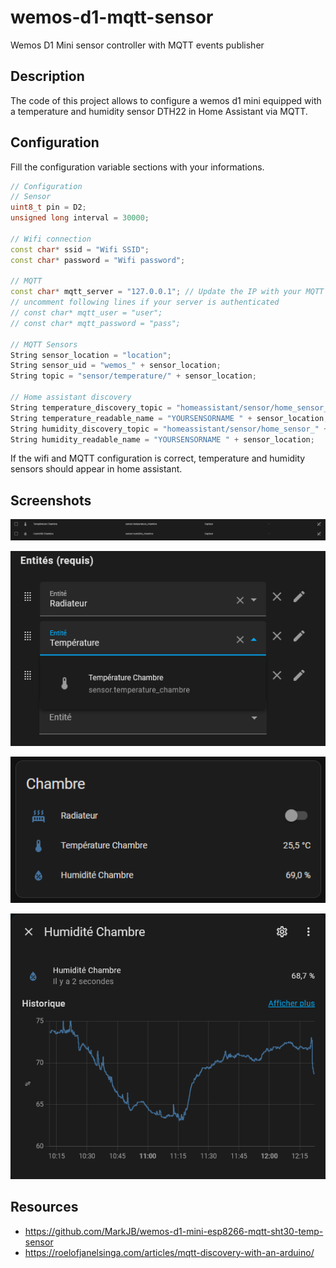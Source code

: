 # wemos-d1-mqtt-sensor
Wemos D1 Mini sensor controller with MQTT events publisher

## Description

The code of this project allows to configure a wemos d1 mini equipped with a temperature and humidity sensor DTH22 in Home Assistant via MQTT.

## Configuration

Fill the configuration variable sections with your informations.

```cpp
// Configuration
// Sensor
uint8_t pin = D2;
unsigned long interval = 30000;

// Wifi connection
const char* ssid = "Wifi SSID";
const char* password = "Wifi password";

// MQTT
const char* mqtt_server = "127.0.0.1"; // Update the IP with your MQTT server
// uncomment following lines if your server is authenticated
// const char* mqtt_user = "user";
// const char* mqtt_password = "pass";

// MQTT Sensors
String sensor_location = "location";
String sensor_uid = "wemos_" + sensor_location;
String topic = "sensor/temperature/" + sensor_location;

// Home assistant discovery
String temperature_discovery_topic = "homeassistant/sensor/home_sensor_" + sensor_location + "/temperature/config";
String temperature_readable_name = "YOURSENSORNAME " + sensor_location;
String humidity_discovery_topic = "homeassistant/sensor/home_sensor_" + sensor_location + "/humidity/config";
String humidity_readable_name = "YOURSENSORNAME " + sensor_location;
```

If the wifi and MQTT configuration is correct, temperature and humidity sensors should appear in home assistant.

## Screenshots

![sensors](assets/sensors.png)

![add](assets/add.png)

![home](assets/homeview.png)

![graph](assets/graph.png)

## Resources

- https://github.com/MarkJB/wemos-d1-mini-esp8266-mqtt-sht30-temp-sensor
- https://roelofjanelsinga.com/articles/mqtt-discovery-with-an-arduino/

